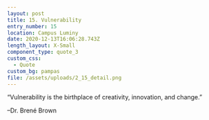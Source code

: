 ```yaml
---
layout: post
title: 15. Vulnerability
entry_number: 15
location: Campus Luminy
date: 2020-12-13T16:06:28.743Z
length_layout: X-Small
component_type: quote_3
custom_css:
  - Quote
custom_bg: pampas
file: /assets/uploads/2_15_detail.png
---
```

“Vulnerability is the birthplace of creativity, innovation, and change.” 

–Dr. Brené Brown 
